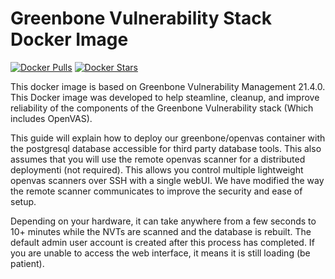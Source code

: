 # Greenbone Vulnerability Stack Docker Image

[![Docker Pulls](https://camo.githubusercontent.com/3e63cf99dc710db046e20197cd8a327e5db79805/68747470733a2f2f696d672e736869656c64732e696f2f646f636b65722f70756c6c732f736563757265636f6d706c69616e63652f67766d2e737667)](https://hub.docker.com/r/securecompliance/gvm/) [![Docker Stars](https://camo.githubusercontent.com/4e1e7c9b4e7a6d79c1cb606cd33473a101a0962e/68747470733a2f2f696d672e736869656c64732e696f2f646f636b65722f73746172732f736563757265636f6d706c69616e63652f67766d2e737667)](https://hub.docker.com/r/securecompliance/gvm/)

This docker image is based on Greenbone Vulnerability Management 21.4.0. This Docker image was developed to help steamline, cleanup, and improve reliability of the components of the Greenbone Vulnerability stack \(Which includes OpenVAS\).

This guide will explain how to deploy our greenbone/openvas container with the postgresql database accessible for third party database tools. This also assumes that you will use the remote openvas scanner for a distributed deploymenti \(not required\). This allows you control multiple lightweight openvas scanners over SSH with a single webUI. We have modified the way the remote scanner communicates to improve the security and ease of setup.

Depending on your hardware, it can take anywhere from a few seconds to 10+ minutes while the NVTs are scanned and the database is rebuilt. The default admin user account is created after this process has completed. If you are unable to access the web interface, it means it is still loading (be patient).
